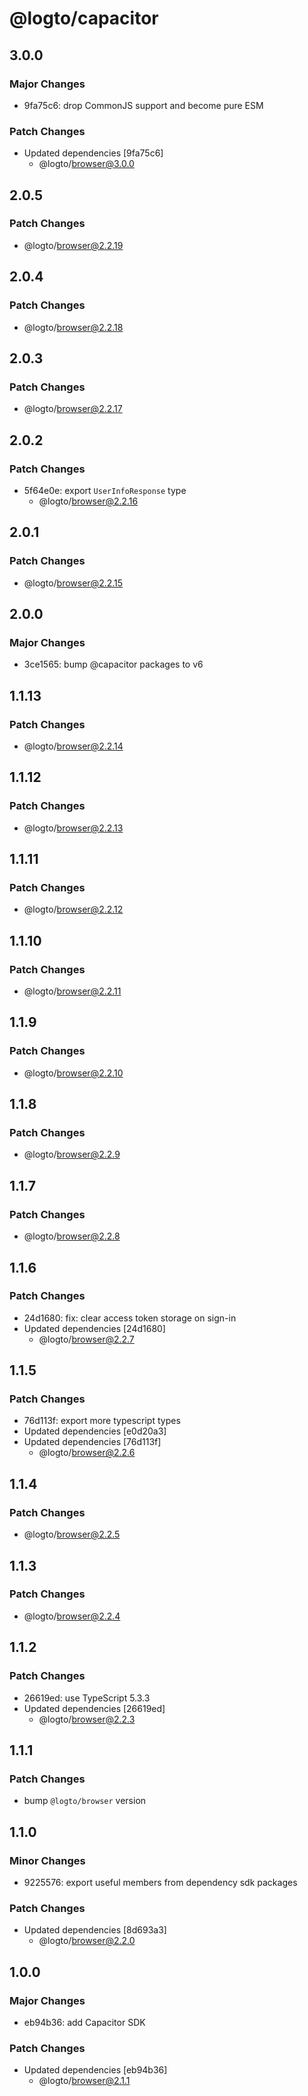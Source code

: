 # @logto/capacitor

## 3.0.0

### Major Changes

- 9fa75c6: drop CommonJS support and become pure ESM

### Patch Changes

- Updated dependencies [9fa75c6]
  - @logto/browser@3.0.0

## 2.0.5

### Patch Changes

- @logto/browser@2.2.19

## 2.0.4

### Patch Changes

- @logto/browser@2.2.18

## 2.0.3

### Patch Changes

- @logto/browser@2.2.17

## 2.0.2

### Patch Changes

- 5f64e0e: export `UserInfoResponse` type
  - @logto/browser@2.2.16

## 2.0.1

### Patch Changes

- @logto/browser@2.2.15

## 2.0.0

### Major Changes

- 3ce1565: bump @capacitor packages to v6

## 1.1.13

### Patch Changes

- @logto/browser@2.2.14

## 1.1.12

### Patch Changes

- @logto/browser@2.2.13

## 1.1.11

### Patch Changes

- @logto/browser@2.2.12

## 1.1.10

### Patch Changes

- @logto/browser@2.2.11

## 1.1.9

### Patch Changes

- @logto/browser@2.2.10

## 1.1.8

### Patch Changes

- @logto/browser@2.2.9

## 1.1.7

### Patch Changes

- @logto/browser@2.2.8

## 1.1.6

### Patch Changes

- 24d1680: fix: clear access token storage on sign-in
- Updated dependencies [24d1680]
  - @logto/browser@2.2.7

## 1.1.5

### Patch Changes

- 76d113f: export more typescript types
- Updated dependencies [e0d20a3]
- Updated dependencies [76d113f]
  - @logto/browser@2.2.6

## 1.1.4

### Patch Changes

- @logto/browser@2.2.5

## 1.1.3

### Patch Changes

- @logto/browser@2.2.4

## 1.1.2

### Patch Changes

- 26619ed: use TypeScript 5.3.3
- Updated dependencies [26619ed]
  - @logto/browser@2.2.3

## 1.1.1

### Patch Changes

- bump `@logto/browser` version

## 1.1.0

### Minor Changes

- 9225576: export useful members from dependency sdk packages

### Patch Changes

- Updated dependencies [8d693a3]
  - @logto/browser@2.2.0

## 1.0.0

### Major Changes

- eb94b36: add Capacitor SDK

### Patch Changes

- Updated dependencies [eb94b36]
  - @logto/browser@2.1.1
